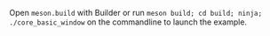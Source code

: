 Open `meson.build` with Builder or run `meson build; cd build; ninja; ./core_basic_window` on the commandline to launch the example.
